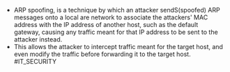 * ARP spoofing, is a technique by  which an attacker sendS(spoofed) ARP messages onto a local are network to associate the attackers' MAC address with the IP address of another host, such as the default gateway, causing any traffic meant for that IP address to be sent to the attacker instead.
* This allows the attacker to intercept traffic meant for the target host, and even modify the traffic before forwarding it to the target host.
#IT_SECURITY 